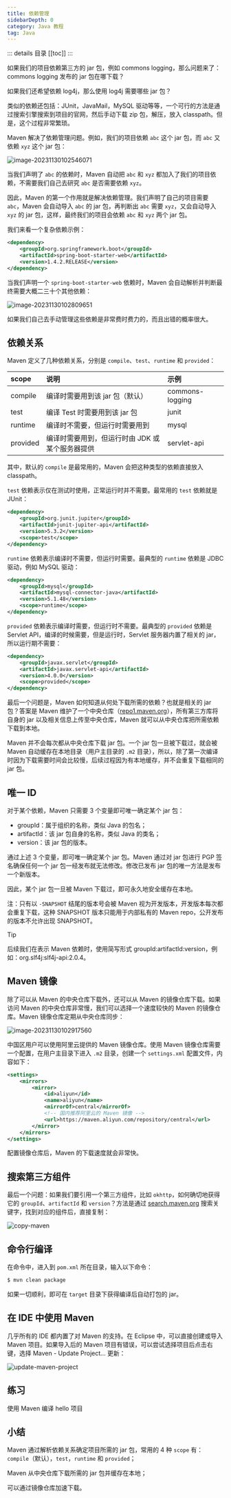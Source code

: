 ```yaml
---
title: 依赖管理
sidebarDepth: 0
category: Java 教程
tag: Java
---
```


::: details 目录
[[toc]]
:::


如果我们的项目依赖第三方的 jar 包，例如 commons logging，那么问题来了：commons logging 发布的 jar 包在哪下载？

如果我们还希望依赖 log4j，那么使用 log4j 需要哪些 jar 包？

类似的依赖还包括：JUnit，JavaMail，MySQL 驱动等等，一个可行的方法是通过搜索引擎搜索到项目的官网，然后手动下载 zip 包，解压，放入 classpath。但是，这个过程非常繁琐。

Maven 解决了依赖管理问题。例如，我们的项目依赖 `abc` 这个 jar 包，而 `abc` 又依赖 `xyz` 这个 jar 包：

![image-20231130102546071](assets/image-20231130102546071.png)

当我们声明了 `abc` 的依赖时，Maven 自动把 `abc` 和 `xyz` 都加入了我们的项目依赖，不需要我们自己去研究 `abc` 是否需要依赖 `xyz`。

因此，Maven 的第一个作用就是解决依赖管理。我们声明了自己的项目需要 `abc`，Maven 会自动导入 `abc` 的 jar 包，再判断出 `abc` 需要 `xyz`，又会自动导入 `xyz` 的 jar 包，这样，最终我们的项目会依赖 `abc` 和 `xyz` 两个 jar 包。

我们来看一个复杂依赖示例：

```xml
<dependency>
    <groupId>org.springframework.boot</groupId>
    <artifactId>spring-boot-starter-web</artifactId>
    <version>1.4.2.RELEASE</version>
</dependency>
```

当我们声明一个 `spring-boot-starter-web` 依赖时，Maven 会自动解析并判断最终需要大概二三十个其他依赖：

![image-20231130102809651](assets/image-20231130102809651.png)

如果我们自己去手动管理这些依赖是非常费时费力的，而且出错的概率很大。

## 依赖关系

Maven 定义了几种依赖关系，分别是 `compile`、`test`、`runtime` 和 `provided`：

| scope    | 说明                                          | 示例            |
| :------- | :-------------------------------------------- | :-------------- |
| compile  | 编译时需要用到该 jar 包（默认）                 | commons-logging |
| test     | 编译 Test 时需要用到该 jar 包                     | junit           |
| runtime  | 编译时不需要，但运行时需要用到                | mysql           |
| provided | 编译时需要用到，但运行时由 JDK 或某个服务器提供 | servlet-api     |

其中，默认的 `compile` 是最常用的，Maven 会把这种类型的依赖直接放入 classpath。

`test` 依赖表示仅在测试时使用，正常运行时并不需要。最常用的 `test` 依赖就是 JUnit：

```xml
<dependency>
    <groupId>org.junit.jupiter</groupId>
    <artifactId>junit-jupiter-api</artifactId>
    <version>5.3.2</version>
    <scope>test</scope>
</dependency>
```

`runtime` 依赖表示编译时不需要，但运行时需要。最典型的 `runtime` 依赖是 JDBC 驱动，例如 MySQL 驱动：

```xml
<dependency>
    <groupId>mysql</groupId>
    <artifactId>mysql-connector-java</artifactId>
    <version>5.1.48</version>
    <scope>runtime</scope>
</dependency>
```

`provided` 依赖表示编译时需要，但运行时不需要。最典型的 `provided` 依赖是 Servlet API，编译的时候需要，但是运行时，Servlet 服务器内置了相关的 jar，所以运行期不需要：

```xml
<dependency>
    <groupId>javax.servlet</groupId>
    <artifactId>javax.servlet-api</artifactId>
    <version>4.0.0</version>
    <scope>provided</scope>
</dependency>
```

最后一个问题是，Maven 如何知道从何处下载所需的依赖？也就是相关的 jar 包？答案是 Maven 维护了一个中央仓库（[repo1.maven.org](https://repo1.maven.org/)），所有第三方库将自身的 jar 以及相关信息上传至中央仓库，Maven 就可以从中央仓库把所需依赖下载到本地。

Maven 并不会每次都从中央仓库下载 jar 包。一个 jar 包一旦被下载过，就会被 Maven 自动缓存在本地目录（用户主目录的 `.m2` 目录），所以，除了第一次编译时因为下载需要时间会比较慢，后续过程因为有本地缓存，并不会重复下载相同的 jar 包。

## 唯一 ID

对于某个依赖，Maven 只需要 3 个变量即可唯一确定某个 jar 包：

- groupId：属于组织的名称，类似 Java 的包名；
- artifactId：该 jar 包自身的名称，类似 Java 的类名；
- version：该 jar 包的版本。

通过上述 3 个变量，即可唯一确定某个 jar 包。Maven 通过对 jar 包进行 PGP 签名确保任何一个 jar 包一经发布就无法修改。修改已发布 jar 包的唯一方法是发布一个新版本。

因此，某个 jar 包一旦被 Maven 下载过，即可永久地安全缓存在本地。

注：只有以 `-SNAPSHOT` 结尾的版本号会被 Maven 视为开发版本，开发版本每次都会重复下载，这种 SNAPSHOT 版本只能用于内部私有的 Maven repo，公开发布的版本不允许出现 SNAPSHOT。

> [!tip]
> 后续我们在表示 Maven 依赖时，使用简写形式 groupId:artifactId:version，例如：org.slf4j:slf4j-api:2.0.4。

## Maven 镜像

除了可以从 Maven 的中央仓库下载外，还可以从 Maven 的镜像仓库下载。如果访问 Maven 的中央仓库非常慢，我们可以选择一个速度较快的 Maven 的镜像仓库。Maven 镜像仓库定期从中央仓库同步：

![image-20231130102917560](assets/image-20231130102917560.png)

中国区用户可以使用阿里云提供的 Maven 镜像仓库。使用 Maven 镜像仓库需要一个配置，在用户主目录下进入 `.m2` 目录，创建一个 `settings.xml` 配置文件，内容如下：

```xml
<settings>
    <mirrors>
        <mirror>
            <id>aliyun</id>
            <name>aliyun</name>
            <mirrorOf>central</mirrorOf>
            <!-- 国内推荐阿里云的 Maven 镜像 -->
            <url>https://maven.aliyun.com/repository/central</url>
        </mirror>
    </mirrors>
</settings>
```

配置镜像仓库后，Maven 的下载速度就会非常快。

## 搜索第三方组件

最后一个问题：如果我们要引用一个第三方组件，比如 `okhttp`，如何确切地获得它的 `groupId`、`artifactId` 和 `version`？方法是通过 [search.maven.org](https://search.maven.org/) 搜索关键字，找到对应的组件后，直接复制：

![copy-maven](assets/l-20231130102438311.png)

## 命令行编译

在命令中，进入到 `pom.xml` 所在目录，输入以下命令：

```sh
$ mvn clean package
```

如果一切顺利，即可在 `target` 目录下获得编译后自动打包的 jar。

## 在 IDE 中使用 Maven

几乎所有的 IDE 都内置了对 Maven 的支持。在 Eclipse 中，可以直接创建或导入 Maven 项目。如果导入后的 Maven 项目有错误，可以尝试选择项目后点击右键，选择 Maven - Update Project... 更新：

![update-maven-project](assets/l-20231130102438276.png)

## 练习

使用 Maven 编译 hello 项目

## 小结

Maven 通过解析依赖关系确定项目所需的 jar 包，常用的 4 种 `scope` 有：`compile`（默认），`test`，`runtime` 和 `provided`；

Maven 从中央仓库下载所需的 jar 包并缓存在本地；

可以通过镜像仓库加速下载。

